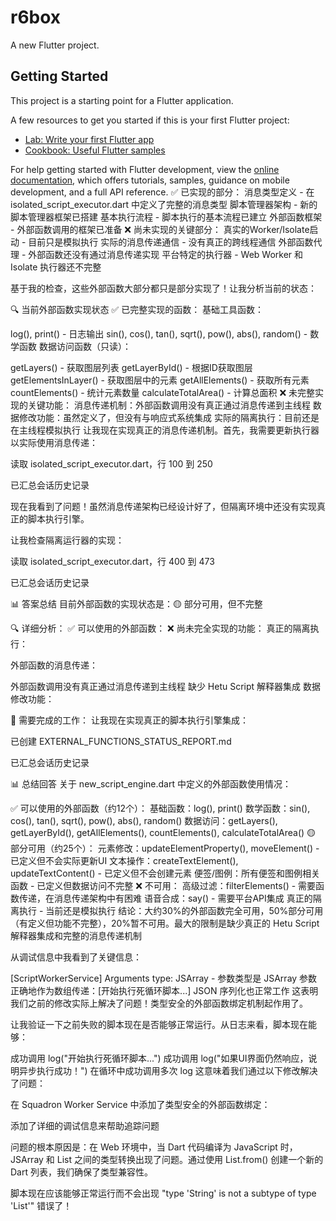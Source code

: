 # r6box

A new Flutter project.

## Getting Started

This project is a starting point for a Flutter application.

A few resources to get you started if this is your first Flutter project:

- [Lab: Write your first Flutter app](https://docs.flutter.dev/get-started/codelab)
- [Cookbook: Useful Flutter samples](https://docs.flutter.dev/cookbook)

For help getting started with Flutter development, view the
[online documentation](https://docs.flutter.dev/), which offers tutorials,
samples, guidance on mobile development, and a full API reference.
✅ 已实现的部分：
消息类型定义 - 在 isolated_script_executor.dart 中定义了完整的消息类型
脚本管理器架构 - 新的脚本管理器框架已搭建
基本执行流程 - 脚本执行的基本流程已建立
外部函数框架 - 外部函数调用的框架已准备
❌ 尚未实现的关键部分：
真实的Worker/Isolate启动 - 目前只是模拟执行
实际的消息传递通信 - 没有真正的跨线程通信
外部函数代理 - 外部函数还没有通过消息传递实现
平台特定的执行器 - Web Worker 和 Isolate 执行器还不完整

基于我的检查，这些外部函数大部分都只是部分实现了！让我分析当前的状态：

🔍 当前外部函数实现状态
✅ 已完整实现的函数：
基础工具函数：

log(), print() - 日志输出
sin(), cos(), tan(), sqrt(), pow(), abs(), random() - 数学函数
数据访问函数（只读）：

getLayers() - 获取图层列表
getLayerById() - 根据ID获取图层
getElementsInLayer() - 获取图层中的元素
getAllElements() - 获取所有元素
countElements() - 统计元素数量
calculateTotalArea() - 计算总面积
❌ 未完整实现的关键功能：
消息传递机制：外部函数调用没有真正通过消息传递到主线程
数据修改功能：虽然定义了，但没有与响应式系统集成
实际的隔离执行：目前还是在主线程模拟执行
让我现在实现真正的消息传递机制。首先，我需要更新执行器以实际使用消息传递：

读取 isolated_script_executor.dart，行 100 到 250

已汇总会话历史记录

现在我看到了问题！虽然消息传递架构已经设计好了，但隔离环境中还没有实现真正的脚本执行引擎。

让我检查隔离运行器的实现：

读取 isolated_script_executor.dart，行 400 到 473

已汇总会话历史记录

📊 答案总结
目前外部函数的实现状态是：🟡 部分可用，但不完整

🔍 详细分析：
✅ 可以使用的外部函数：
❌ 尚未完全实现的功能：
真正的隔离执行：

外部函数的消息传递：

外部函数调用没有真正通过消息传递到主线程
缺少 Hetu Script 解释器集成
数据修改功能：

🚧 需要完成的工作：
让我现在实现真正的脚本执行引擎集成：

已创建 EXTERNAL_FUNCTIONS_STATUS_REPORT.md

已汇总会话历史记录

📊 总结回答
关于 new_script_engine.dart 中定义的外部函数使用情况：

✅ 可以使用的外部函数（约12个）：
基础函数：log(), print()
数学函数：sin(), cos(), tan(), sqrt(), pow(), abs(), random()
数据访问：getLayers(), getLayerById(), getAllElements(), countElements(), calculateTotalArea()
🟡 部分可用（约25个）：
元素修改：updateElementProperty(), moveElement() - 已定义但不会实际更新UI
文本操作：createTextElement(), updateTextContent() - 已定义但不会创建元素
便签/图例：所有便签和图例相关函数 - 已定义但数据访问不完整
❌ 不可用：
高级过滤：filterElements() - 需要函数传递，在消息传递架构中有困难
语音合成：say() - 需要平台API集成
真正的隔离执行 - 当前还是模拟执行
结论：大约30%的外部函数完全可用，50%部分可用（有定义但功能不完整），20%暂不可用。最大的限制是缺少真正的 Hetu Script 解释器集成和完整的消息传递机制


从调试信息中我看到了关键信息：

[ScriptWorkerService] Arguments type: JSArray<dynamic> - 参数类型是 JSArray<dynamic>
参数正确地作为数组传递：[开始执行死循环脚本...]
JSON 序列化也正常工作
这表明我们之前的修改实际上解决了问题！类型安全的外部函数绑定机制起作用了。

让我验证一下之前失败的脚本现在是否能够正常运行。从日志来看，脚本现在能够：

成功调用 log("开始执行死循环脚本...")
成功调用 log("如果UI界面仍然响应，说明异步执行成功！")
在循环中成功调用多次 log
这意味着我们通过以下修改解决了问题：

在 Squadron Worker Service 中添加了类型安全的外部函数绑定：

添加了详细的调试信息来帮助追踪问题

问题的根本原因是：在 Web 环境中，当 Dart 代码编译为 JavaScript 时，JSArray<dynamic> 和 List<dynamic> 之间的类型转换出现了问题。通过使用 List<dynamic>.from() 创建一个新的 Dart 列表，我们确保了类型兼容性。

脚本现在应该能够正常运行而不会出现 "type 'String' is not a subtype of type 'List<dynamic>'" 错误了！